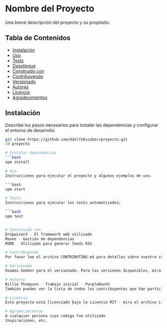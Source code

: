 # Nombre del Proyecto

Una breve descripción del proyecto y su propósito.

## Tabla de Contenidos

- [Instalación](#instalación)
- [Uso](#uso)
- [Tests](#tests)
- [Despliegue](#despliegue)
- [Construido con](#construido-con)
- [Contribuyendo](#contribuyendo)
- [Versionado](#versionado)
- [Autores](#autores)
- [Licencia](#licencia)
- [Agradecimientos](#agradecimientos)

## Instalación

Describe los pasos necesarios para instalar las dependencias y configurar el entorno de desarrollo:

```bash
git clone https://github.com/AdolfoEscobar/proyecto.git
cd proyecto

# Instalar dependencias
```bash
npm install

# Uso
Instrucciones para ejecutar el proyecto y algunos ejemplos de uso.

```bash
npm start

# Tests
Instrucciones para ejecutar los tests automatizados:

```bash
npm test


# Construido con
Dropwizard - El framework web utilizado
Maven - Gestión de dependencias
ROME - Utilizado para generar feeds RSS

# Contribuyendo
Por favor lee el archivo CONTRIBUTING.md para detalles sobre nuestro código de conducta y el proceso para enviarnos pull requests.

# Versionado
Usamos SemVer para el versionado. Para las versiones disponibles, mira los tags en este repositorio.

# Autores
Billie Thompson - Trabajo inicial - PurpleBooth
También puedes ver la lista de todos los contribuyentes que han participado en este proyecto.

# Licencia
Este proyecto está licenciado bajo la Licencia MIT - mira el archivo LICENSE.md para más detalles.

# Agradecimientos
A cualquier persona cuyo código fue utilizado
Inspiraciones, etc.
